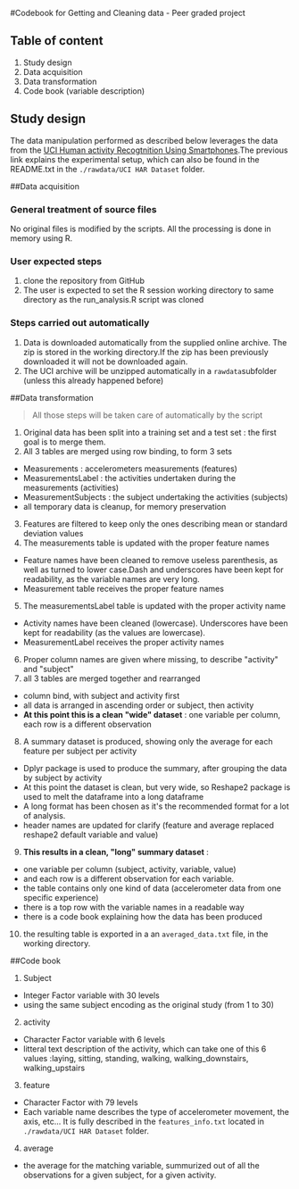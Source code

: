 #Codebook for Getting and Cleaning data - Peer graded project

## Table of content
1. Study design
2. Data acquisition
3. Data transformation
4. Code book (variable description)

## Study design
The data manipulation performed as described below leverages the data from the [UCI Human activity Recogtnition Using Smartphones](http://archive.ics.uci.edu/ml/datasets/Human+Activity+Recognition+Using+Smartphones).The previous link explains the experimental setup, which can also be found in the README.txt in the `./rawdata/UCI HAR Dataset` folder.

##Data acquisition
### General treatment of source files
No original files is modified by the scripts. All the processing is done in memory using R.
### User expected steps
1. clone the repository from GitHub
2. The user is expected to set the R session working directory to same directory as the run_analysis.R script was cloned

### Steps carried out automatically
1. Data is downloaded automatically from the supplied online archive. The zip is stored in the working directory.If the zip has been previously downloaded it will not be downloaded again.
2. The UCI archive will be unzipped automatically in a `rawdata`subfolder (unless this already happened before)

##Data transformation
> All those steps will be taken care of automatically by the script

1. Original data has been split into a training set and a test set : the first goal is to merge them.
2. All 3 tables are merged using row binding, to form 3 sets
  * Measurements : accelerometers measurements (features)
  * MeasurementsLabel : the activities undertaken during the measurements (activities)
  * MeasurementSubjects : the subject undertaking the activities (subjects)
  * all temporary data is cleanup, for memory preservation
3. Features are filtered to keep only the ones describing mean or standard deviation values
4. The measurements table is updated with the proper feature names
  * Feature names have been cleaned to remove useless parenthesis, as well as turned to lower case.Dash and underscores have been kept for readability, as the variable names are very long.
  * Measurement table receives the proper feature names
5. The measurementsLabel table is updated with the proper activity name
  * Activity names have been cleaned (lowercase). Underscores have been kept for readability (as the values are lowercase).
  * MeasurementLabel receives the proper activity names
6. Proper column names are given where missing, to describe "activity" and "subject"
7. all 3 tables are merged together and rearranged
  * column bind, with subject and activity first
  * all data is arranged in ascending order or subject, then activity
  * **At this point this is a clean "wide" dataset** : one variable per column, each row is a different observation
8. A summary dataset is produced, showing only the average for each feature per subject per activity
  * Dplyr package is used to produce the summary, after grouping the data by subject by activity
  * At this point the dataset is clean, but very wide, so Reshape2 package is used to melt the dataframe into a long dataframe
  * A long format has been chosen as it's the recommended format for a lot of analysis.
  * header names are updated for clarify (feature and average replaced reshape2 default variable and value)
9. **This results in a clean, "long" summary dataset** : 
  * one variable per column (subject, activity, variable, value)
  * and each row is a different observation for each variable.
  * the table contains only one kind of data (accelerometer data from one specific experience)
  * there is a top row with the variable names in a readable way
  * there is a code book explaining how the data has been produced
  
10. the resulting table is exported in a an `averaged_data.txt` file, in the working directory.


##Code book
1. Subject
  * Integer Factor variable with 30 levels
  * using the same subject encoding as the original study (from 1 to 30)
2. activity
  * Character Factor variable with 6 levels
  * litteral text description of the activity, which can take one of this 6 values :laying, sitting, standing, walking, walking\_downstairs, walking\_upstairs
3. feature
  * Character Factor with 79 levels
  * Each variable name describes the type of accelerometer movement, the axis, etc... It is fully described in the `features_info.txt` located in `./rawdata/UCI HAR Dataset` folder.
4. average
  * the average for the matching variable, summurized out of all the observations for a given subject, for a given activity.
  



